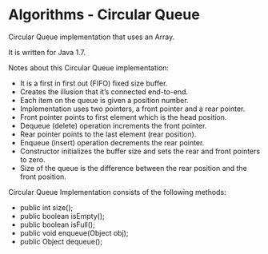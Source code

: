 Algorithms - Circular Queue
===========================

Circular Queue implementation that uses an Array.

It is written for Java 1.7.

Notes about this Circular Queue implementation:

- It is a first in first out (FIFO) fixed size buffer.
- Creates the illusion that it’s connected end-to-end.
- Each item on the queue is given a position number.
- Implementation uses two pointers, a front pointer and a rear pointer.
- Front pointer points to first element which is the head position.
- Dequeue (delete) operation increments the front pointer.
- Rear pointer points to the last element (rear position).
- Enqueue (insert) operation decrements the rear pointer.
- Constructor initializes the buffer size and sets the rear and front pointers to zero.
- Size of the queue is the difference between the rear position and the front position.


Circular Queue Implementation consists of the following methods:

- public int size();
- public boolean isEmpty();
- public boolean isFull();
- public void enqueue(Object obj);
- public Object dequeue();

